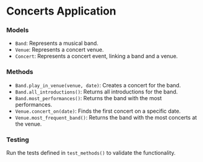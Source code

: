 # Concerts Application

### Models

- `Band`: Represents a musical band.
- `Venue`: Represents a concert venue.
- `Concert`: Represents a concert event, linking a band and a venue.

### Methods

- `Band.play_in_venue(venue, date)`: Creates a concert for the band.
- `Band.all_introductions()`: Returns all introductions for the band.
- `Band.most_performances()`: Returns the band with the most performances.
- `Venue.concert_on(date)`: Finds the first concert on a specific date.
- `Venue.most_frequent_band()`: Returns the band with the most concerts at the venue.

### Testing

Run the tests defined in `test_methods()` to validate the functionality.
